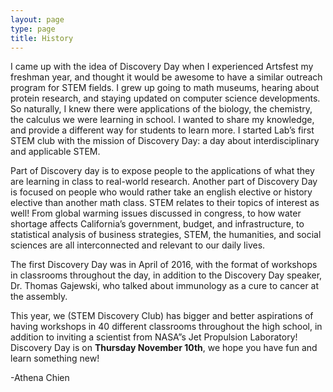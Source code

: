 ```yaml
---
layout: page
type: page
title: History
---
```


I came up with the idea of Discovery Day when I experienced Artsfest my freshman year, and thought it would be awesome to have a similar outreach program for STEM fields.  I grew up going to math museums, hearing about protein research, and staying updated on computer science developments.  So naturally, I knew there were applications of the biology, the chemistry, the calculus we were learning in school.  I wanted to share my knowledge, and provide a different way for students to learn more.  I started Lab’s first STEM club with the mission of Discovery Day: a day about interdisciplinary and applicable STEM.


Part of Discovery day is to expose people to the applications of what they are learning in class to real-world research.  Another part of Discovery Day is focused on people who would rather take an english elective or history elective than another math class.  STEM relates to their topics of interest as well!  From global warming issues discussed in congress, to how water shortage affects California’s government, budget, and infrastructure, to statistical analysis of business strategies, STEM, the humanities, and social sciences are all interconnected and relevant to our daily lives.


The first Discovery Day was in April of 2016, with the format of workshops in classrooms throughout the day, in addition to the Discovery Day speaker, Dr. Thomas Gajewski, who talked about immunology as a cure to cancer at the assembly. 


This year, we (STEM Discovery Club) has bigger and better aspirations of having workshops in 40 different classrooms throughout the high school, in addition to inviting a scientist from NASA”s Jet Propulsion Laboratory!  Discovery Day is on **Thursday November 10th**, we hope you have fun and learn something new!

-Athena Chien
